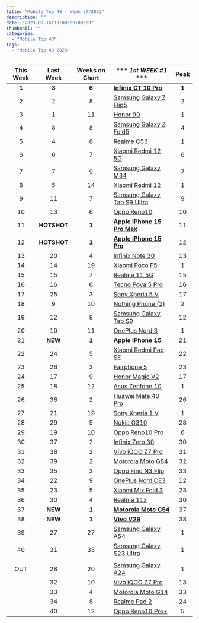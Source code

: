 ```yaml
---
title: "Mobile Top 40 - Week 37/2023"
description: ""
date: "2023-09-16T19:00:00+08:00"
thumbnail: ""
categories:
  - "Mobile Top 40"
tags:
  - "Mobile Top 40 2023"
---
```

<!--more-->
|**This Week**|**Last Week**|**Weeks on Chart**|*** *1st WEEK #1* ***|**Peak**|
|:----:|:----:|:----:|----|:----:|
|**1**|**3**|**6**|**[Infinix GT 10 Pro](https://www.gsmarena.com/infinix_gt_10_pro-12451.php)**|**1**|
|2|2|8|[Samsung Galaxy Z Flip5](https://www.gsmarena.com/samsung_galaxy_z_flip5-12252.php)|2|
|3|1|11|[Honor 90](https://www.gsmarena.com/honor_90-12297.php)|1|
|4|8|8|[Samsung Galaxy Z Fold5](https://www.gsmarena.com/samsung_galaxy_z_fold5-12418.php)|4|
|5|4|8|[Realme C53](https://www.gsmarena.com/realme_c53-12310.php)|1|
|6|6|7|[Xiaomi Redmi 12 5G](https://www.gsmarena.com/xiaomi_redmi_12_5g-12446.php)|6|
|7|7|9|[Samsung Galaxy M34](https://www.gsmarena.com/samsung_galaxy_m34_5g-11290.php)|7|
|8|5|14|[Xiaomi Redmi 12](https://www.gsmarena.com/xiaomi_redmi_12-12328.php)|1|
|9|11|7|[Samsung Galaxy Tab S9 Ultra](https://www.gsmarena.com/samsung_galaxy_tab_s9_ultra-12217.php)|9|
|10|13|6|[Oppo Reno10](https://www.gsmarena.com/oppo_reno10-12414.php)|10|
|11|**HOTSHOT**|**1**|**[Apple iPhone 15 Pro Max](https://www.gsmarena.com/apple_iphone_15_pro_max-12548.php)**|11|
|12|**HOTSHOT**|**1**|**[Apple iPhone 15 Pro](https://www.gsmarena.com/apple_iphone_15_pro-12557.php)**|12|
|13|20|4|[Infinix Note 30](https://www.gsmarena.com/infinix_note_30-12288.php)|13|
|14|14|19|[Xiaomi Poco F5](https://www.gsmarena.com/xiaomi_poco_f5-12258.php)|1|
|15|15|7|[Realme 11 5G](https://www.gsmarena.com/realme_11_5g-12444.php)|15|
|16|16|6|[Tecno Pova 5 Pro](https://www.gsmarena.com/tecno_pova_5_pro-12448.php)|16|
|17|25|3|[Sony Xperia 5 V](https://www.gsmarena.com/sony_xperia_5_v-12534.php)|17|
|18|9|10|[Nothing Phone (2)](https://www.gsmarena.com/nothing_phone_(2)-12386.php)|2|
|19|12|8|[Samsung Galaxy Tab S9](https://www.gsmarena.com/samsung_galaxy_tab_s9-12439.php)|12|
|20|10|11|[OnePlus Nord 3](https://www.gsmarena.com/oneplus_nord_3-12135.php)|1|
|21|**NEW**|**1**|**[Apple iPhone 15](https://www.gsmarena.com/apple_iphone_15-12559.php)**|21|
|22|24|5|[Xiaomi Redmi Pad SE](https://www.gsmarena.com/xiaomi_redmi_pad_se-12466.php)|22|
|23|26|3|[Fairphone 5](https://www.gsmarena.com/fairphone_5-12540.php)|23|
|24|17|9|[Honor Magic V2](https://www.gsmarena.com/honor_magic_v2-12383.php)|17|
|25|18|12|[Asus Zenfone 10](https://www.gsmarena.com/asus_zenfone_10-12380.php)|1|
|26|36|2|[Huawei Mate 40 Pro](https://www.gsmarena.com/huawei_mate_60_pro-12530.php)|26|
|27|21|19|[Sony Xperia 1 V](https://www.gsmarena.com/sony_xperia_1_v-12263.php)|1|
|28|29|5|[Nokia G310](https://www.gsmarena.com/nokia_g310-12471.php)|28|
|29|19|10|[Oppo Reno10 Pro](https://www.gsmarena.com/oppo_reno10_pro-12413.php)|6|
|30|37|2|[Infinix Zero 30](https://www.gsmarena.com/infinix_zero_30-12518.php)|30|
|31|38|2|[Vivo iQOO Z7 Pro](https://www.gsmarena.com/vivo_iqoo_z7_pro-12484.php)|31|
|32|39|2|[Motorola Moto G84](https://www.gsmarena.com/motorola_moto_g84-12526.php)|32|
|33|35|3|[Oppo Find N3 Flip](https://www.gsmarena.com/oppo_find_n3_flip-12531.php)|33|
|34|22|9|[OnePlus Nord CE3](https://www.gsmarena.com/oneplus_nord_ce3-11977.php)|12|
|35|23|5|[Xiaomi Mix Fold 3](https://www.gsmarena.com/xiaomi_mix_fold_3-12468.php)|23|
|36|30|4|[Realme 11x](https://www.gsmarena.com/realme_11x-12519.php)|30|
|37|**NEW**|**1**|**[Motorola Moto G54](https://www.gsmarena.com/motorola_moto_g54-12503.php)**|37|
|38|**NEW**|**1**|**[Vivo V29](https://www.gsmarena.com/vivo_v29-12461.php)**|38|
|39|27|27|[Samsung Galaxy A54](https://www.gsmarena.com/samsung_galaxy_a54-12070.php)|1|
|40|31|33|[Samsung Galaxy S23 Ultra](https://www.gsmarena.com/samsung_galaxy_s23_ultra-12024.php)|1|
||||||
|OUT|28|20|[Samsung Galaxy A24](https://www.gsmarena.com/samsung_galaxy_a24_4g-12176.php)|1|
||32|10|[Vivo iQOO Z7 Pro](https://www.gsmarena.com/vivo_iqoo_z7_pro-12484.php)|13|
||33|4|[Motorola Moto G14](https://www.gsmarena.com/motorola_moto_g14-12447.php)|33|
||34|8|[Realme Pad 2](https://www.gsmarena.com/realme_pad_2-12426.php)|24|
||40|12|[Oppo Reno10 Pro+](https://www.gsmarena.com/oppo_reno10_pro+-12275.php)|5|
